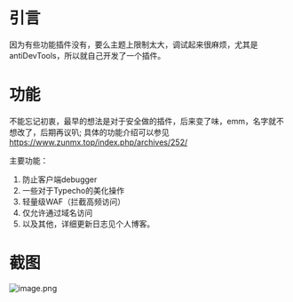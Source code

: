 # 引言

因为有些功能插件没有，要么主题上限制太大，调试起来很麻烦，尤其是antiDevTools，所以就自己开发了一个插件。

# 功能

不能忘记初衷，最早的想法是对于安全做的插件，后来变了味，emm，名字就不想改了，后期再议叭;
具体的功能介绍可以参见 https://www.zunmx.top/index.php/archives/252/

主要功能：
1. 防止客户端debugger
2. 一些对于Typecho的美化操作
3. 轻量级WAF（拦截高频访问）
4. 仅允许通过域名访问
5. 以及其他，详细更新日志见个人博客。

# 截图

![image.png](https://www.zunmx.top/usr/uploads/2021/05/2173173458.png)

